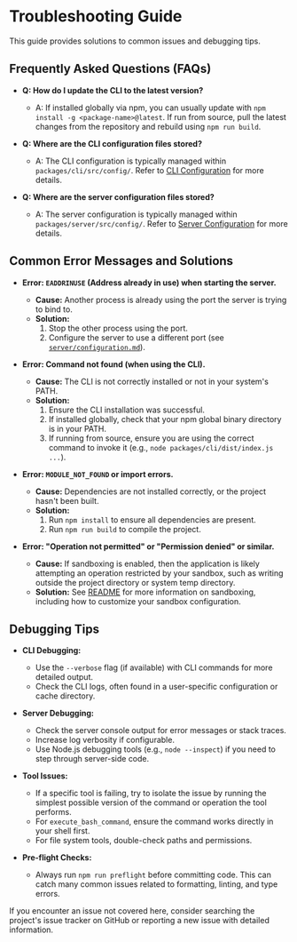 # Troubleshooting Guide

This guide provides solutions to common issues and debugging tips.

## Frequently Asked Questions (FAQs)

- **Q: How do I update the CLI to the latest version?**

  - A: If installed globally via npm, you can usually update with `npm install -g <package-name>@latest`. If run from source, pull the latest changes from the repository and rebuild using `npm run build`.

- **Q: Where are the CLI configuration files stored?**

  - A: The CLI configuration is typically managed within `packages/cli/src/config/`. Refer to [CLI Configuration](./cli/configuration.md) for more details.

- **Q: Where are the server configuration files stored?**
  - A: The server configuration is typically managed within `packages/server/src/config/`. Refer to [Server Configuration](./server/configuration.md) for more details.

## Common Error Messages and Solutions

- **Error: `EADDRINUSE` (Address already in use) when starting the server.**

  - **Cause:** Another process is already using the port the server is trying to bind to.
  - **Solution:**
    1.  Stop the other process using the port.
    2.  Configure the server to use a different port (see [`server/configuration.md`](./server/configuration.md)).

- **Error: Command not found (when using the CLI).**

  - **Cause:** The CLI is not correctly installed or not in your system's PATH.
  - **Solution:**
    1.  Ensure the CLI installation was successful.
    2.  If installed globally, check that your npm global binary directory is in your PATH.
    3.  If running from source, ensure you are using the correct command to invoke it (e.g., `node packages/cli/dist/index.js ...`).

- **Error: `MODULE_NOT_FOUND` or import errors.**

  - **Cause:** Dependencies are not installed correctly, or the project hasn't been built.
  - **Solution:**
    1.  Run `npm install` to ensure all dependencies are present.
    2.  Run `npm run build` to compile the project.

- **Error: "Operation not permitted" or "Permission denied" or similar.**
  - **Cause:** If sandboxing is enabled, then the application is likely attempting an operation restricted by your sandbox, such as writing outside the project directory or system temp directory.
  - **Solution:** See [README](../README.md#sandboxing) for more information on sandboxing, including how to customize your sandbox configuration.

## Debugging Tips

- **CLI Debugging:**

  - Use the `--verbose` flag (if available) with CLI commands for more detailed output.
  - Check the CLI logs, often found in a user-specific configuration or cache directory.

- **Server Debugging:**

  - Check the server console output for error messages or stack traces.
  - Increase log verbosity if configurable.
  - Use Node.js debugging tools (e.g., `node --inspect`) if you need to step through server-side code.

- **Tool Issues:**

  - If a specific tool is failing, try to isolate the issue by running the simplest possible version of the command or operation the tool performs.
  - For `execute_bash_command`, ensure the command works directly in your shell first.
  - For file system tools, double-check paths and permissions.

- **Pre-flight Checks:**
  - Always run `npm run preflight` before committing code. This can catch many common issues related to formatting, linting, and type errors.

If you encounter an issue not covered here, consider searching the project's issue tracker on GitHub or reporting a new issue with detailed information.
